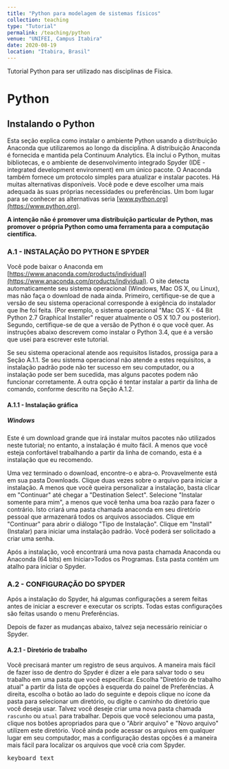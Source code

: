 ```yaml
---
title: "Python para modelagem de sistemas físicos"
collection: teaching
type: "Tutorial"
permalink: /teaching/python
venue: "UNIFEI, Campus Itabira"
date: 2020-08-19
location: "Itabira, Brasil"
---
```


Tutorial Python para ser utilizado nas disciplinas de Física.

Python
======

## Instalando o Python

Esta seção explica como instalar o ambiente Python usando a distribuição Anaconda que utilizaremos ao longo da disciplina. A distribuição Anaconda é fornecida e mantida pela Continuum Analytics. Ela inclui o Python, muitas bibliotecas, e o ambiente de desenvolvimento integrado Spyder (IDE - integrated development environment) em um único pacote. O Anaconda também fornece um protocolo simples para atualizar e instalar pacotes. Há muitas alternativas disponíveis. Você pode e deve escolher uma mais adequada às suas próprias necessidades ou preferências. Um bom lugar para se conhecer as alternativas seria [www.python.org](https://www.python.org).

**A intenção não é promover uma distribuição particular de Python, mas promover o própria Python como uma ferramenta para a computação científica.**

### A.1 - INSTALAÇÃO DO PYTHON E SPYDER

Você pode baixar o Anaconda em [https://www.anaconda.com/products/individual](https://www.anaconda.com/products/individual). O site detecta automaticamente seu sistema operacional (Windows, Mac OS X, ou Linux), mas não faça o download de nada ainda. Primeiro, certifique-se de que a versão de seu sistema operacional corresponde à exigência do instalador que lhe foi feita. (Por exemplo, o sistema operacional "Mac OS X - 64 Bit Python 2.7 Graphical Installer" requer atualmente o OS X 10.7 ou posterior). Segundo, certifique-se de que a versão de Python é o que você quer. As instruções abaixo descrevem como instalar o Python 3.4, que é a versão que usei para escrever este tutorial.

Se seu sistema operacional atende aos requisitos listados, prossiga para a Seção A.1.1. Se seu sistema operacional não atende a estes requisitos, a instalação padrão pode não ter sucesso em seu computador, ou a instalação pode ser bem sucedida, mas alguns pacotes podem não funcionar corretamente. A outra opção é tentar instalar a partir da linha de comando, conforme descrito na Seção A.1.2.

#### A.1.1 - Instalação gráfica

##### Windows

Este é um download grande que irá instalar muitos pacotes não utilizados neste tutorial; no entanto, a instalação é muito fácil. A menos que você esteja confortável trabalhando a partir da linha de comando, esta é a instalação que eu recomendo.

Uma vez terminado o download, encontre-o e abra-o. Provavelmente está em sua pasta Downloads. Clique duas vezes sobre o arquivo para iniciar a instalação. A menos que você queira personalizar a instalação, basta clicar em "Continuar" até chegar a "Destination Select". Selecione "Instalar somente para mim", a menos que você tenha uma boa razão para fazer o contrário. Isto criará uma pasta chamada anaconda em seu diretório pessoal que armazenará todos os arquivos associados. Clique em "Continuar" para abrir o diálogo "Tipo de Instalação". Clique em "Install" (Instalar) para iniciar uma instalação padrão. Você poderá ser solicitado a criar uma senha.

Após a instalação, você encontrará uma nova pasta chamada Anaconda ou Anaconda (64 bits) em Iniciar>Todos os Programas. Esta pasta contém um atalho para iniciar o Spyder.

### A.2 - CONFIGURAÇÃO DO SPYDER

Após a instalação do Spyder, há algumas configurações a serem feitas antes de iniciar a escrever e executar os scripts. Todas estas configurações são feitas usando o menu Preferências.

Depois de fazer as mudanças abaixo, talvez seja necessário reiniciar o Spyder.

#### A.2.1 - Diretório de trabalho

Você precisará manter um registro de seus arquivos. A maneira mais fácil de fazer isso de dentro do Spyder é dizer a ele para salvar todo o seu trabalho em uma pasta que você especificar. Escolha "Diretório de trabalho atual" a partir da lista de opções à esquerda do painel de Preferências. À direita, escolha o botão ao lado do seguinte e depois clique no ícone da pasta para selecionar um diretório, ou digite o caminho do diretório que você deseja usar. Talvez você deseje criar uma nova pasta chamada `rascunho` ou `atual` para trabalhar. Depois que você selecionou uma pasta, clique nos botões apropriados para que o "Abrir arquivo" e "Novo arquivo" utilizem este diretório. Você ainda pode acessar os arquivos em qualquer lugar em seu computador, mas a configuração destas opções é a maneira mais fácil para localizar os arquivos que você cria com Spyder.


<kbd>keyboard text</kbd>